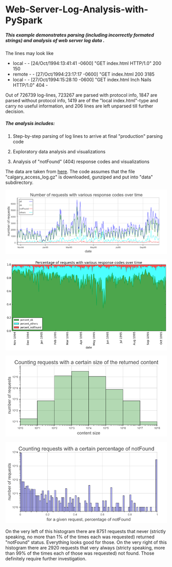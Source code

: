 # Web-Server-Log-Analysis-with-PySpark

##### This example demonstrates parsing (including incorrectly formated strings) and analysis of web server log data . 

The lines may look like

* local - - [24/Oct/1994:13:41:41 -0600] "GET index.html HTTP/1.0" 200 150
* remote - - [27/Oct/1994:23:17:17 -0600] "GET index.html 200 3185
* local - - [27/Oct/1994:15:28:10 -0600] "GET index.html Inch Nails HTTP/1.0" 404 -


Out of 726739 log-lines, 723267 are parsed with protocol info, 1847 are parsed without protocol info, 1419 are of the "local index.html"-type and carry no useful information, and 206 lines are left unparsed till further decision.

##### The analysis includes:

1. Step-by-step parsing of log lines to arrive at final "production" parsing code

2. Exploratory data analysis and visualizations

3. Analysis of "notFound" (404) response codes and visualizations

The data are taken from [here](http://ita.ee.lbl.gov/html/contrib/Calgary-HTTP.html). The code assumes that the file "calgary_access_log.gz" is downloaded, gunziped and put into "data" subdirectory.


![Number of requests with various response codes over time (interactive in notebook)](images/requests_responseCodes.png?raw=True)

![Percentage of requests with various response codes over time](images/output_42_1.png?raw=True)

![Counting requests with a certain size of returned content (interactive in notebook)](images/requests_sizeDocument.png?raw=True)

![Countint requests with a certain percentage of notFound-code (interactive in notebook)](images/requests_percentageNotFound.png?raw=True)

On the very left of this histogram there are 8751 requests that never (strictly speaking, no more than 1% of the times each was requested) returned "notFound" status. Everything looks good for those. On the very right of this histogram there are 2920 requests that very always (stricty speaking, more than 99% of the times each of those was requested) not found. Those definitely require further investigation.
